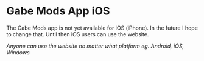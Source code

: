 # Gabe Mods App iOS
The Gabe Mods app is not yet available for iOS (iPhone). In the future I hope to change that. Until then iOS users can use the website.

*Anyone can use the website no matter what platform  eg. Android, iOS, Windows*
